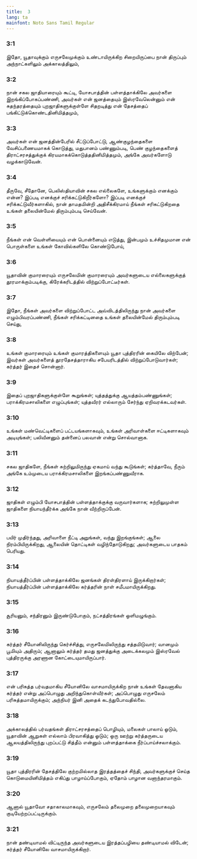 ```yaml
---
title:  3
lang: ta
mainfont: Noto Sans Tamil Regular
---
```


###  3:1

இதோ, யூதாவுக்கும் எருசலேமுக்கும் உண்டாயிருக்கிற சிறையிருப்பை நான் திருப்பும் அந்நாட்களிலும் அக்காலத்திலும்,

###  3:2

நான் சகல ஜாதியாரையும் கூட்டி, யோசபாத்தின் பள்ளத்தாக்கிலே அவர்களை இறங்கிப்போகப்பண்ணி, அவர்கள் என் ஜனத்தையும் இஸ்ரவேலென்னும் என் சுதந்தரத்தையும் புறஜாதிகளுக்குள்ளே சிதறடித்து என் தேசத்தைப் பங்கிட்டுக்கொண்டதினிமித்தமும்,

###  3:3

அவர்கள் என் ஜனத்தின்பேரில் சீட்டுப்போட்டு, ஆண்குழந்தைகளை வேசிப்பணையமாகக் கொடுத்து, மதுபானம் பண்ணும்படி, பெண் குழந்தைகளைத் திராட்சரசத்துக்குக் கிரயமாகக்கொடுத்ததினிமித்தமும், அங்கே அவர்களோடு வழக்காடுவேன்.

###  3:4

தீருவே, சீதோனே, பெலிஸ்தியாவின் சகல எல்லைகளே, உங்களுக்கும் எனக்கும் என்ன? இப்படி எனக்குச் சரிக்கட்டுகிறீர்களோ? இப்படி எனக்குச் சரிக்கட்டுவீர்களாகில், நான் தாமதமின்றி அதிசீக்கிரமாய் நீங்கள் சரிகட்டுகிறதை உங்கள் தலையின்மேல் திரும்பும்படி செய்வேன்.

###  3:5

நீங்கள் என் வெள்ளியையும் என் பொன்னையும் எடுத்து, இன்பமும் உச்சிதமுமான என் பொருள்களை உங்கள் கோவில்களிலே கொண்டுபோய்,

###  3:6

யூதாவின் குமாரரையும் எருசலேமின் குமாரரையும் அவர்களுடைய எல்லைகளுக்குத் தூரமாக்கும்படிக்கு, கிரேக்கரிடத்தில் விற்றுப்போட்டீர்கள்.

###  3:7

இதோ, நீங்கள் அவர்களை விற்றுப்போட்ட அவ்விடத்திலிருந்து நான் அவர்களை எழும்பிவரப்பண்ணி, நீங்கள் சரிக்கட்டினதை உங்கள் தலையின்மேல் திரும்பும்படி செய்து,

###  3:8

உங்கள் குமாரரையும் உங்கள் குமாரத்திகளையும் யூதா புத்திரரின் கையிலே விற்பேன்; இவர்கள் அவர்களைத் தூரதேசத்தாராகிய சபேயரிடத்தில் விற்றுப்போடுவார்கள்; கர்த்தர் இதைச் சொன்னார்.

###  3:9

இதைப் புறஜாதிகளுக்குள்ளே கூறுங்கள்; யுத்தத்துக்கு ஆயத்தம்பண்ணுங்கள்; பராக்கிரமசாலிகளை எழுப்புங்கள்; யுத்தவீரர் எல்லாரும் சேர்ந்து ஏறிவரக்கடவர்கள்.

###  3:10

உங்கள் மண்வெட்டிகளைப் பட்டயங்களாகவும், உங்கள் அரிவாள்களை ஈட்டிகளாகவும் அடியுங்கள்; பலிவீனனும் தன்னைப் பலவான் என்று சொல்வானாக.

###  3:11

சகல ஜாதிகளே, நீங்கள் சுற்றிலுமிருந்து ஏகமாய் வந்து கூடுங்கள்; கர்த்தாவே, நீரும் அங்கே உம்முடைய பராக்கிரமசாலிகளை இறங்கப்பண்ணுவீராக.

###  3:12

ஜாதிகள் எழும்பி யோசபாத்தின் பள்ளத்தாக்குக்கு வருவார்களாக; சுற்றிலுமுள்ள ஜாதிகளை நியாயந்தீர்க்க அங்கே நான் வீற்றிருப்பேன்.

###  3:13

பயிர் முதிர்ந்தது, அரிவாளை நீட்டி அறுங்கள், வந்து இறங்குங்கள்; ஆலை நிரம்பியிருக்கிறது, ஆலையின் தொட்டிகள் வழிந்தோடுகிறது; அவர்களுடைய பாதகம் பெரியது.

###  3:14

நியாயத்தீர்ப்பின் பள்ளத்தாக்கிலே ஜனங்கள் திரள்திரளாய் இருக்கிறார்கள்; நியாயத்தீர்ப்பின் பள்ளத்தாக்கிலே கர்த்தரின் நாள் சமீபமாயிருக்கிறது.

###  3:15

சூரியனும், சந்திரனும் இருண்டுபோகும், நட்சத்திரங்கள் ஒளிமழுங்கும்.

###  3:16

கர்த்தர் சீயோனிலிருந்து கெர்ச்சித்து, எருசலேமிலிருந்து சத்தமிடுவார்; வானமும் பூமியும் அதிரும்; ஆனாலும் கர்த்தர் தமது ஜனத்துக்கு அடைக்கலமும் இஸ்ரவேல் புத்திரருக்கு அரணான கோட்டையுமாயிருப்பார்.

###  3:17

என் பரிசுத்த பர்வதமாகிய சீயோனிலே வாசமாயிருக்கிற நான் உங்கள் தேவனாகிய கர்த்தர் என்று அப்பொழுது அறிந்துகொள்வீர்கள்; அப்பொழுது எருசலேம் பரிசுத்தமாயிருக்கும்; அந்நியர் இனி அதைக் கடந்துபோவதில்லை.

###  3:18

அக்காலத்தில் பர்வதங்கள் திராட்சரசத்தைப் பொழியும், மலைகள் பாலாய் ஓடும், யூதாவின் ஆறுகள் எல்லாம் பிரவாகித்து ஓடும்; ஒரு ஊற்று கர்த்தருடைய ஆலயத்திலிருந்து புறப்பட்டு சித்தீம் என்னும் பள்ளத்தாக்கை நீர்ப்பாய்ச்சலாக்கும்.

###  3:19

யூதா புத்திரரின் தேசத்திலே குற்றமில்லாத இரத்தத்தைச் சிந்தி, அவர்களுக்குச் செய்த கொடுமையினிமித்தம் எகிப்து பாழாய்ப்போகும், ஏதோம் பாழான வனாந்தரமாகும்.

###  3:20

ஆனால் யூதாவோ சதாகாலமாகவும், எருசலேம் தலைமுறை தலைமுறையாகவும் குடியேற்றப்பட்டிருக்கும்.

###  3:21

நான் தண்டியாமல் விட்டிருந்த அவர்களுடைய இரத்தப்பழியை தண்டியாமல் விடேன்; கர்த்தர் சீயோனிலே வாசமாயிருக்கிறார்.

